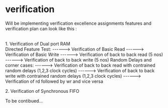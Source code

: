 # verification
Will be implementing verification excellence assignments
features and verification plan can look like this :
<p>
<br>1. Verification of Dual port RAM</br>
Directed Feature Test:
------> Verification of Basic Read
------> Verification of Basic Write
------> Verification of back to back read (5 nos)
------> Verification of back to back write (5 nos)
Random Delays and corner cases:
------> Verification of back to back read with contrained random delays (1,2,3 clock cycles)
------> Verification of back to back write with contrained random delays (1,2,3 clock cycles)
------> Verification of rd followed by wr and vice versa
</p>
2. Verification of Synchronous FIFO 

To be contibued...
